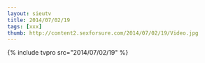 ```yaml
--- 
layout: sieutv
title: 2014/07/02/19
tags: [xxx]
thumb: http://content2.sexforsure.com/2014/07/02/19/Video.jpg
---
```

{% include tvpro src="2014/07/02/19" %} 
